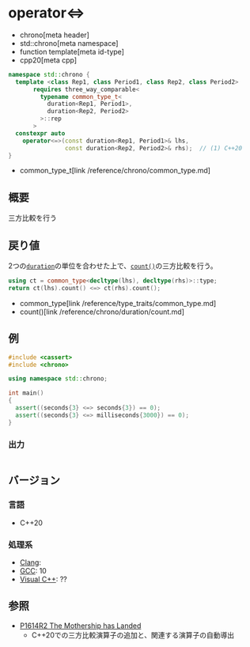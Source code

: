 # operator<=>
* chrono[meta header]
* std::chrono[meta namespace]
* function template[meta id-type]
* cpp20[meta cpp]

```cpp
namespace std::chrono {
  template <class Rep1, class Period1, class Rep2, class Period2>
       requires three_way_comparable<
         typename common_type_t<
           duration<Rep1, Period1>,
           duration<Rep2, Period2>
         >::rep
       >
  constexpr auto
    operator<=>(const duration<Rep1, Period1>& lhs,
                const duration<Rep2, Period2>& rhs);  // (1) C++20
}
```
* common_type_t[link /reference/chrono/common_type.md]

## 概要
三方比較を行う


## 戻り値
2つの[`duration`](/reference/chrono/duration.md)の単位を合わせた上で、[`count()`](/reference/chrono/duration/count.md)の三方比較を行う。

```cpp
using ct = common_type<decltype(lhs), decltype(rhs)>::type;
return ct(lhs).count() <=> ct(rhs).count();
```
* common_type[link /reference/type_traits/common_type.md]
* count()[link /reference/chrono/duration/count.md]


## 例
```cpp example
#include <cassert>
#include <chrono>

using namespace std::chrono;

int main()
{
  assert((seconds{3} <=> seconds{3}) == 0);
  assert((seconds{3} <=> milliseconds{3000}) == 0);
}
```

### 出力
```
```

## バージョン
### 言語
- C++20

### 処理系
- [Clang](/implementation.md#clang):
- [GCC](/implementation.md#gcc): 10
- [Visual C++](/implementation.md#visual_cpp): ??


## 参照
- [P1614R2 The Mothership has Landed](https://www.open-std.org/jtc1/sc22/wg21/docs/papers/2019/p1614r2.html)
    - C++20での三方比較演算子の追加と、関連する演算子の自動導出
